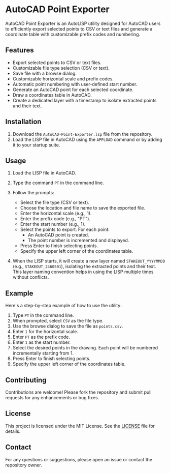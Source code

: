 # AutoCAD Point Exporter

AutoCAD Point Exporter is an AutoLISP utility designed for AutoCAD users to efficiently export selected points to CSV or text files and generate a coordinate table with customizable prefix codes and numbering. 

## Features

- Export selected points to CSV or text files.
- Customizable file type selection (CSV or text).
- Save file with a browse dialog.
- Customizable horizontal scale and prefix codes.
- Automatic point numbering with user-defined start number.
- Generate an AutoCAD point for each selected coordinate.
- Draw a coordinates table in AutoCAD.
- Create a dedicated layer with a timestamp to isolate extracted points and their text.

## Installation

1. Download the `AutoCAD-Point-Exporter.lsp` file from the repository.
2. Load the LISP file in AutoCAD using the `APPLOAD` command or by adding it to your startup suite.

## Usage

1. Load the LISP file in AutoCAD.
2. Type the command `PT` in the command line.
3. Follow the prompts:

    - Select the file type (CSV or text).
    - Choose the location and file name to save the exported file.
    - Enter the horizontal scale (e.g., 1).
    - Enter the prefix code (e.g., "PT").
    - Enter the start number (e.g., 1).
    - Select the points to export. For each point:
        - An AutoCAD point is created.
        - The point number is incremented and displayed.
    - Press Enter to finish selecting points.
    - Specify the upper left corner of the coordinates table.

4. When the LISP starts, it will create a new layer named `STAKEOUT_YYYYMMDD` (e.g., `STAKEOUT_2460501`), isolating the extracted points and their text. This layer naming convention helps in using the LISP multiple times without conflicts.

## Example

Here's a step-by-step example of how to use the utility:

1. Type `PT` in the command line.
2. When prompted, select `CSV` as the file type.
3. Use the browse dialog to save the file as `points.csv`.
4. Enter `1` for the horizontal scale.
5. Enter `PT` as the prefix code.
6. Enter `1` as the start number.
7. Select the desired points in the drawing. Each point will be numbered incrementally starting from 1.
8. Press Enter to finish selecting points.
9. Specify the upper left corner of the coordinates table.

## Contributing

Contributions are welcome! Please fork the repository and submit pull requests for any enhancements or bug fixes.

## License

This project is licensed under the MIT License. See the [LICENSE](LICENSE) file for details.

## Contact

For any questions or suggestions, please open an issue or contact the repository owner.
